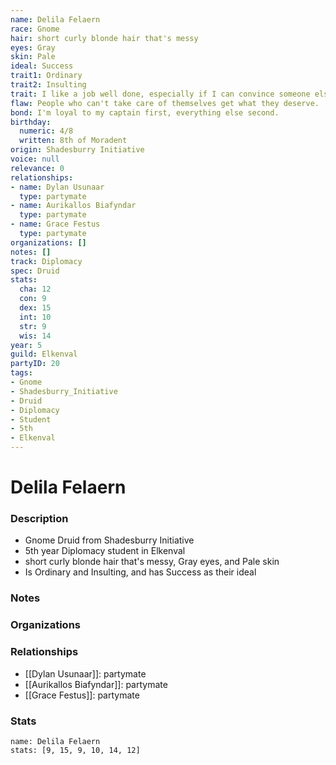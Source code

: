 ```yaml
---
name: Delila Felaern
race: Gnome
hair: short curly blonde hair that's messy
eyes: Gray
skin: Pale
ideal: Success
trait1: Ordinary
trait2: Insulting
trait: I like a job well done, especially if I can convince someone else to do it.
flaw: People who can't take care of themselves get what they deserve.
bond: I'm loyal to my captain first, everything else second.
birthday:
  numeric: 4/8
  written: 8th of Moradent
origin: Shadesburry Initiative
voice: null
relevance: 0
relationships:
- name: Dylan Usunaar
  type: partymate
- name: Aurikallos Biafyndar
  type: partymate
- name: Grace Festus
  type: partymate
organizations: []
notes: []
track: Diplomacy
spec: Druid
stats:
  cha: 12
  con: 9
  dex: 15
  int: 10
  str: 9
  wis: 14
year: 5
guild: Elkenval
partyID: 20
tags:
- Gnome
- Shadesburry_Initiative
- Druid
- Diplomacy
- Student
- 5th
- Elkenval
---
```

# Delila Felaern
### Description
- Gnome Druid from Shadesburry Initiative
- 5th year Diplomacy student in Elkenval
- short curly blonde hair that's messy, Gray eyes, and Pale skin
- Is Ordinary and Insulting, and has Success as their ideal

### Notes

### Organizations

### Relationships
- [[Dylan Usunaar]]: partymate
- [[Aurikallos Biafyndar]]: partymate
- [[Grace Festus]]: partymate

### Stats
```statblock
name: Delila Felaern
stats: [9, 15, 9, 10, 14, 12]
```